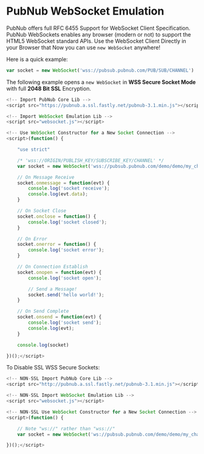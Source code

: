 # PubNub WebSocket Emulation

PubNub offers full RFC 6455 Support for WebSocket Client Specification.
PubNub WebSockets enables any browser (modern or not) to support
the HTML5 WebSocket standard APIs.
Use the WebSocket Client Directly in your Browser that
Now you can use `new WebSocket` anywhere!

Here is a quick example:

```javascript
var socket = new WebSocket('wss://pubsub.pubnub.com/PUB/SUB/CHANNEL')
```

The following example opens a `new WebSocket` in
**WSS Secure Socket Mode** with full **2048 Bit SSL** Encryption.

```javascript
<!-- Import PubNub Core Lib -->
<script src="https://pubnub.a.ssl.fastly.net/pubnub-3.1.min.js"></script>

<!-- Import WebSocket Emulation Lib -->
<script src="websocket.js"></script>

<!-- Use WebSocket Constructor for a New Socket Connection -->
<script>(function() {

    "use strict"

    /* 'wss://ORIGIN/PUBLISH_KEY/SUBSCRIBE_KEY/CHANNEL' */
    var socket = new WebSocket('wss://pubsub.pubnub.com/demo/demo/my_channel')

    // On Message Receive
    socket.onmessage = function(evt) {
        console.log('socket receive');
        console.log(evt.data);
    }

    // On Socket Close
    socket.onclose = function() {
        console.log('socket closed');
    }

    // On Error
    socket.onerror = function() {
        console.log('socket error');
    }

    // On Connection Establish
    socket.onopen = function(evt) {
        console.log('socket open');

        // Send a Message!
        socket.send('hello world!');
    }

    // On Send Complete
    socket.onsend = function(evt) {
        console.log('socket send');
        console.log(evt);
    }

    console.log(socket)

})();</script>
```

To Disable SSL WSS Secure Sockets:

```javascript
<!-- NON-SSL Import PubNub Core Lib -->
<script src="http://pubnub.a.ssl.fastly.net/pubnub-3.1.min.js"></script>

<!-- NON-SSL Import WebSocket Emulation Lib -->
<script src="websocket.js"></script>

<!-- NON-SSL Use WebSocket Constructor for a New Socket Connection -->
<script>(function() {

    // Note "ws://" rather than "wss://"
    var socket = new WebSocket('ws://pubsub.pubnub.com/demo/demo/my_channel')

})();</script>
```

